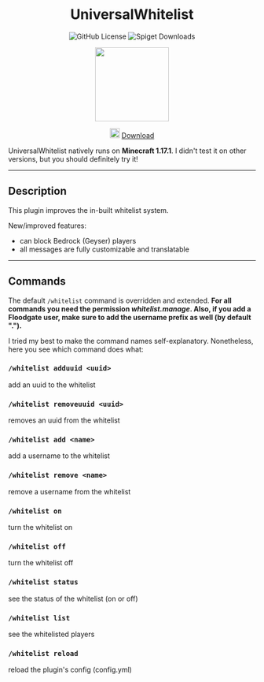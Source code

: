 <div align="center">
 
 # UniversalWhitelist
![GitHub License](https://img.shields.io/github/license/MatsG23/UniversalWhitelist)
![Spiget Downloads](https://img.shields.io/spiget/downloads/94686?label=Total%20Spigot%20Downloads)
 
<img width="150px" src="https://github.com/MatsG23/reference-images/raw/main/stop.png"></img>

<img width="20px" src="https://icon-icons.com/icons2/2348/PNG/512/download_arrow_icon_143023.png"></img> [Download](https://github.com/MatsG23/UniversalWhitelist/releases/latest)
</div>

UniversalWhitelist natively runs on **Minecraft 1.17.1**.
I didn't test it on other versions, but you should definitely try it!

-----

## Description
This plugin improves the in-built whitelist system.

New/improved features:
- can block Bedrock (Geyser) players
- all messages are fully customizable and translatable

-----

## Commands
The default `/whitelist` command is overridden and extended.
**For all commands you need the permission _whitelist.manage_.
Also, if you add a Floodgate user, make sure to add the username prefix as well (by default ".").**

I tried my best to make the command names self-explanatory. Nonetheless,
here you see which command does what:

### `/whitelist adduuid <uuid>`
add an uuid to the whitelist

### `/whitelist removeuuid <uuid>`
removes an uuid from the whitelist

### `/whitelist add <name>`
add a username to the whitelist

### `/whitelist remove <name>`
remove a username from the whitelist

### `/whitelist on`
turn the whitelist on

### `/whitelist off` 
turn the whitelist off

### `/whitelist status`
see the status of the whitelist (on or off)

### `/whitelist list`
see the whitelisted players

### `/whitelist reload`
reload the plugin's config (config.yml)

